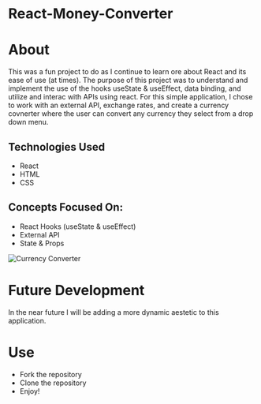 # React-Money-Converter

# About
This was a fun project to do as I continue to learn ore about React and its ease of use (at times). The purpose of this project was to understand and implement the use of the hooks useState & useEffect, data binding, and utilize and interac with APIs using react. For this simple application, I chose to work with an external API, exchange rates, and create a currency covnerter where the user can convert any currency they select from a drop down menu.

## Technologies Used
* React
* HTML
* CSS

## Concepts Focused On:
* React Hooks (useState & useEffect)
* External API
* State & Props

![Currency Converter](https://user-images.githubusercontent.com/54545904/80737966-50240000-8ae2-11ea-9263-0a121caef820.gif)

# Future Development
In the near future I will be adding a more dynamic aestetic to this application.

# Use
* Fork the repository
* Clone the repository
* Enjoy!
